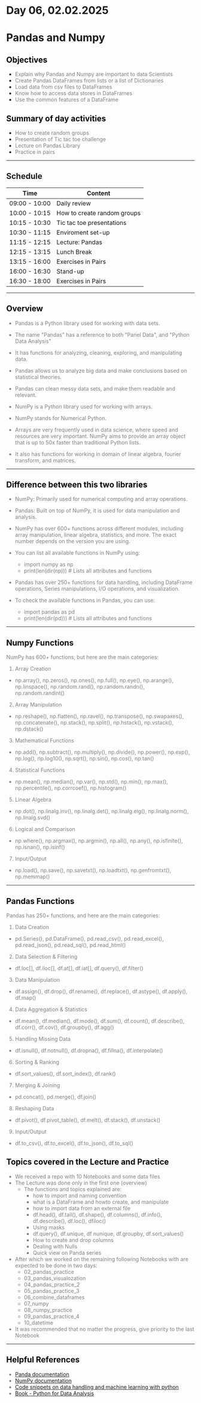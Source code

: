 # Day 06, 02.02.2025
# Pandas and Numpy

## <span style="color:black"> __Objectives__ </span>
* <span style="color:grey"> Explain why Pandas and Numpy are important to data Scientists
* <span style="color:grey"> Create Pandas DataFrames from lists or a list of Dictionaries
* <span style="color:grey"> Load data from csv files to DataFrames
* <span style="color:grey"> Know how to access data stores in DataFrames
* <span style="color:grey"> Use the common features of a DataFrame

## <span style="color:black"> __Summary of day activities__ </span>
 

* <span style="color:grey"> How to create random groups
* <span style="color:grey"> Presentation of Tic tac toe challenge
* <span style="color:grey"> Lecture on Pandas Library
* <span style="color:grey"> Practice in pairs

---
##  __Schedule__
<span style="color:grey">

|Time|Content|
|---|---|
|09:00 - 10:00|Daily review|
|10:00 - 10:15|How to create random groups|
|10:15 - 10:30|Tic tac toe presentations|
|10:30 - 11:15|Enviroment set-up| 
|11:15 - 12:15|Lecture: Pandas|
|12:15 - 13:15|Lunch Break|
|13:15 - 16:00|Exercises in Pairs|
|16:00 - 16:30|Stand-up|
|16:30 - 18:00|Exercises in Pairs|

---
## <span style="color:black"> __Overview__ </span>
<span style="color:grey">

 * Pandas is a Python library used for working with data sets.  

 * The name "Pandas" has a reference to both "Panel Data", and "Python Data Analysis"

 * It has functions for analyzing, cleaning, exploring, and manipulating data.

 * Pandas allows us to analyze big data and make conclusions based on statistical theories.

 * Pandas can clean messy data sets, and make them readable and relevant.

 * NumPy is a Python library used for working with arrays.

 * NumPy stands for Numerical Python.

 * Arrays are very frequently used in data science, where speed and resources are very important. NumPy aims to provide an array object that is up to 50x faster than traditional Python lists.

 * It also has functions for working in domain of linear algebra, fourier transform, and matrices.

</span>

---
## <span style="color:black"> __Difference between this two libraries__ </span>
<span style="color:grey">

 * NumPy: Primarily used for numerical computing and array operations.
 * Pandas: Built on top of NumPy, it is used for data manipulation and analysis.

 * NumPy has over 600+ functions across different modules, including array manipulation, linear algebra, statistics, and more. The exact number depends on the version you are using.

 * You can list all available functions in NumPy using:
   * import numpy as np
   * print(len(dir(np)))  # Lists all attributes and functions

 * Pandas has over 250+ functions for data handling, including DataFrame operations, Series manipulations, I/O operations, and visualization.

 * To check the available functions in Pandas, you can use:
   * import pandas as pd
   * print(len(dir(pd)))  # Lists all attributes and functions
---

## <span style="color:black"> __Numpy Functions__ </span>

NumPy has 600+ functions, but here are the main categories:

1. Array Creation
 * np.array(), np.zeros(), np.ones(), np.full(), np.eye(), np.arange(), np.linspace(), np.random.rand(), np.random.randn(), np.random.randint()
2. Array Manipulation
 * np.reshape(), np.flatten(), np.ravel(), np.transpose(), np.swapaxes(), np.concatenate(), np.stack(), np.split(), np.hstack(), np.vstack(), np.dstack()
3. Mathematical Functions
 * np.add(), np.subtract(), np.multiply(), np.divide(), np.power(), np.exp(), np.log(), np.log10(), np.sqrt(), np.sin(), np.cos(), np.tan()
4. Statistical Functions
 * np.mean(), np.median(), np.var(), np.std(), np.min(), np.max(), np.percentile(), np.corrcoef(), np.histogram()
5. Linear Algebra
 * np.dot(), np.linalg.inv(), np.linalg.det(), np.linalg.eig(), np.linalg.norm(), np.linalg.svd()
6. Logical and Comparison
 * np.where(), np.argmax(), np.argmin(), np.all(), np.any(), np.isfinite(), np.isnan(), np.isinf()
7. Input/Output
 * np.load(), np.save(), np.savetxt(), np.loadtxt(), np.genfromtxt(), np.memmap()
---
## <span style="color:black"> __Pandas Functions__ </span>

Pandas has 250+ functions, and here are the main categories:

1. Data Creation
 * pd.Series(), pd.DataFrame(), pd.read_csv(), pd.read_excel(), pd.read_json(), pd.read_sql(), pd.read_html()
2. Data Selection & Filtering
 * df.loc[], df.iloc[], df.at[], df.iat[], df.query(), df.filter()
3. Data Manipulation
 * df.assign(), df.drop(), df.rename(), df.replace(), df.astype(), df.apply(), df.map()
4. Data Aggregation & Statistics
 * df.mean(), df.median(), df.mode(), df.sum(), df.count(), df.describe(), df.corr(), df.cov(), df.groupby(), df.agg()
5. Handling Missing Data
 * df.isnull(), df.notnull(), df.dropna(), df.fillna(), df.interpolate()
6. Sorting & Ranking
 * df.sort_values(), df.sort_index(), df.rank()
7. Merging & Joining
 * pd.concat(), pd.merge(), df.join()
8. Reshaping Data
 * df.pivot(), df.pivot_table(), df.melt(), df.stack(), df.unstack()
9. Input/Output
 * df.to_csv(), df.to_excel(), df.to_json(), df.to_sql()


## <span style="color:black"> __Topics covered in the Lecture and Practice__ </span>

* We received a repo with 10 Notebooks and some data files
* The Lecture was done only in the first one (overview)
  * The functions and topics explained are:
    * how to import and naming convention
    * what is a DataFrame and howto create, and manipulate
    * how to import data from an external file
    * df.head(), df.tail(), df.shape(), df.columns(), df.info(), df.describe(), df.loc(), dfiloc()
    * Using masks
    * df.query(), df.unique, df nunique, df.groupby, df.sort_values()
    * How to create and drop columns
    * Dealing with Nulls
    * Quick view on Panda series
* After which we worked on the remaining following Notebooks with are expected to be done in two days:
  *  02_pandas_practice
  *  03_pandas_visualozation
  *  04_pandas_practice_2
  *  05_pandas_practice_3
  *  06_combine_dataframes
  *  07_numpy
  *  08_numpy_practice
  *  09_pandas_practice_4
  *  10_datetime
* It was recommended that no matter the progress, give priority to the last Notebook
---

## <span style="color:black"> __Helpful References__
* [Panda documentation](https://pandas.pydata.org/pandas-docs/stable/user_guide/io.html) 
* [NumPy documentation](https://numpy.org/doc/)
* [Code snippets on data handling and machine learning with python](https://chrisalbon.com/)
* [Book - Python for Data Analysis](https://www.oreilly.com/library/view/python-for-data/9781449323592/)
